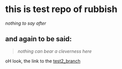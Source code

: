# this is test repo of rubbish

*nothing to say after*

## and again to be said:
> *nothing can bear a cleverness here*

oH look, the link to the [test2_branch](https://github.com/conny-mi-conny/first_test/blob/test2)
